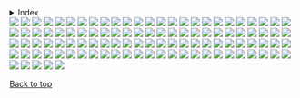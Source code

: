 <details>

<summary>Index</summary>

## Top

- [Abstract](https://github.com/RickyFoots/Wallpapers/blob/main/zz%20pages%20zz/Abstract.md)
  - [Waves](https://github.com/RickyFoots/Wallpapers/blob/main/zz%20pages%20zz/Waves.md)
- [Animated](https://github.com/RickyFoots/Wallpapers/blob/main/zz%20pages%20zz/Animated.md)
- [Anime & Manga](https://github.com/RickyFoots/Wallpapers/blob/main/zz%20pages%20zz/Anime-&-Manga.md)
  - [Akira](https://github.com/RickyFoots/Wallpapers/blob/main/zz%20pages%20zz/Akira.md)
  - [Attack on Titan](https://github.com/RickyFoots/Wallpapers/blob/main/zz%20pages%20zz/Attack-on-Titan.md)
  - [Berserk](https://github.com/RickyFoots/Wallpapers/blob/main/zz%20pages%20zz/Berserk.md)
  - [Black Clover](https://github.com/RickyFoots/Wallpapers/blob/main/zz%20pages%20zz/Black-Clover.md)
  - [Bleach](https://github.com/RickyFoots/Wallpapers/blob/main/zz%20pages%20zz/Bleach.md)
  - [Chainsaw Man](https://github.com/RickyFoots/Wallpapers/blob/main/zz%20pages%20zz/Chainsaw-Man.md)
  - [Cowboy BeBop](https://github.com/RickyFoots/Wallpapers/blob/main/zz%20pages%20zz/Cowboy-BeBop.md)
  - [Demon Slayer](https://github.com/RickyFoots/Wallpapers/blob/main/zz%20pages%20zz/Demon-Slayer.md)
  - [Dorohedoro](https://github.com/RickyFoots/Wallpapers/blob/main/zz%20pages%20zz/Dorohedoro.md)
  - [DRR](https://github.com/RickyFoots/Wallpapers/blob/main/zz%20pages%20zz/DRR.md)
  - [Edge Runners](https://github.com/RickyFoots/Wallpapers/blob/main/zz%20pages%20zz/Edge-Runners.md)
  - [Eva](https://github.com/RickyFoots/Wallpapers/blob/main/zz%20pages%20zz/Eva.md)
  - [FMAB](https://github.com/RickyFoots/Wallpapers/blob/main/zz%20pages%20zz/FMAB.md)
  - [Frieren](https://github.com/RickyFoots/Wallpapers/blob/main/zz%20pages%20zz/Frieren.md)
  - [Ghibli](https://github.com/RickyFoots/Wallpapers/blob/main/zz%20pages%20zz/Ghibli.md)
  - [Hells Paradise](https://github.com/RickyFoots/Wallpapers/blob/main/zz%20pages%20zz/Hells-Paradise.md)
  - [HxH](https://github.com/RickyFoots/Wallpapers/blob/main/zz%20pages%20zz/HxH.md)
  - [JJK](https://github.com/RickyFoots/Wallpapers/blob/main/zz%20pages%20zz/JJK.md)
  - [Komi Can't](https://github.com/RickyFoots/Wallpapers/blob/main/zz%20pages%20zz/Komi-Can't.md)
  - [Mob](https://github.com/RickyFoots/Wallpapers/blob/main/zz%20pages%20zz/Mob.md)
  - [My Hero](https://github.com/RickyFoots/Wallpapers/blob/main/zz%20pages%20zz/My-Hero.md)
  - [Naruto](https://github.com/RickyFoots/Wallpapers/blob/main/zz%20pages%20zz/Naruto.md)
  - [One Punch](https://github.com/RickyFoots/Wallpapers/blob/main/zz%20pages%20zz/One-Punch.md)
  - [Tokyo Ghoul](https://github.com/RickyFoots/Wallpapers/blob/main/zz%20pages%20zz/Tokyo-Ghoul.md)
  - [Trigun](https://github.com/RickyFoots/Wallpapers/blob/main/zz%20pages%20zz/Trigun.md)
  - [Unsorted Manga or Comics](https://github.com/RickyFoots/Wallpapers/blob/main/zz%20pages%20zz/Unsorted-Manga-or-Comics.md)
- [Fantasy](https://github.com/RickyFoots/Wallpapers/blob/main/zz%20pages%20zz/Fantasy.md)
- [Japan](https://github.com/RickyFoots/Wallpapers/blob/main/zz%20pages%20zz/Japan.md)
- [Kaiju & Monsters](https://github.com/RickyFoots/Wallpapers/blob/main/zz%20pages%20zz/Kaiju-&-Monsters.md)
- [Linux](https://github.com/RickyFoots/Wallpapers/blob/main/zz%20pages%20zz/Linux.md)
- [Mecha](https://github.com/RickyFoots/Wallpapers/blob/main/zz%20pages%20zz/Mecha.md)
- [Memes](https://github.com/RickyFoots/Wallpapers/blob/main/zz%20pages%20zz/Memes.md)
- [Minimal](https://github.com/RickyFoots/Wallpapers/blob/main/zz%20pages%20zz/Minimal.md)
- [Monochrome - Art](https://github.com/RickyFoots/Wallpapers/blob/main/zz%20pages%20zz/Monochrome-Art.md)
- [Painting](https://github.com/RickyFoots/Wallpapers/blob/main/zz%20pages%20zz/Painting.md)
- [Pixel](https://github.com/RickyFoots/Wallpapers/blob/main/zz%20pages%20zz/Pixel.md)
- [Real Life](https://github.com/RickyFoots/Wallpapers/blob/main/zz%20pages%20zz/Real-Life.md)
- [Seasonal](https://github.com/RickyFoots/Wallpapers/blob/main/zz%20pages%20zz/Seasonal.md)
  - [Fall](https://github.com/RickyFoots/Wallpapers/blob/main/zz%20pages%20zz/Fall.md)
  - [Halloween](https://github.com/RickyFoots/Wallpapers/blob/main/zz%20pages%20zz/Halloween.md)
- [Unclaimed-SiFi](https://github.com/RickyFoots/Wallpapers/blob/main/zz%20pages%20zz/Unclaimed-SiFi.md)
- [Unsorted Vertical](https://github.com/RickyFoots/Wallpapers/blob/main/zz%20pages%20zz/Unsorted-Vertical.md)
- [Video Games](https://github.com/RickyFoots/Wallpapers/blob/main/zz%20pages%20zz/Video-Games.md)
  - [Animal Crossing](https://github.com/RickyFoots/Wallpapers/blob/main/zz%20pages%20zz/Animal-Crossing.md)
  - [Apex](https://github.com/RickyFoots/Wallpapers/blob/main/zz%20pages%20zz/Apex.md)
  - [Castlevania](https://github.com/RickyFoots/Wallpapers/blob/main/zz%20pages%20zz/Castlevania.md)
  - [COD](https://github.com/RickyFoots/Wallpapers/blob/main/zz%20pages%20zz/COD.md)
  - [Cult of the Lamb](https://github.com/RickyFoots/Wallpapers/blob/main/zz%20pages%20zz/Cult-of-the-Lamb.md)
  - [Destiny](https://github.com/RickyFoots/Wallpapers/blob/main/zz%20pages%20zz/Destiny.md)
  - [DOOM](https://github.com/RickyFoots/Wallpapers/blob/main/zz%20pages%20zz/DOOM.md)
  - [God of War](https://github.com/RickyFoots/Wallpapers/blob/main/zz%20pages%20zz/God-of-War.md)
  - [Hotline Miami](https://github.com/RickyFoots/Wallpapers/blob/main/zz%20pages%20zz/Hotline-Miami.md)
  - [Hyper Light Drifter](https://github.com/RickyFoots/Wallpapers/blob/main/zz%20pages%20zz/Hyper-Light-Drifter.md)
  - [Kirby](https://github.com/RickyFoots/Wallpapers/blob/main/zz%20pages%20zz/Kirby.md)
  - [League](https://github.com/RickyFoots/Wallpapers/blob/main/zz%20pages%20zz/League.md)
  - [Monster Hunter](https://github.com/RickyFoots/Wallpapers/blob/main/zz%20pages%20zz/Monster-Hunter.md)
  - [Necropolis](https://github.com/RickyFoots/Wallpapers/blob/main/zz%20pages%20zz/Necropolis.md)
  - [Nier](https://github.com/RickyFoots/Wallpapers/blob/main/zz%20pages%20zz/Nier.md)
  - [Pokemon](https://github.com/RickyFoots/Wallpapers/blob/main/zz%20pages%20zz/Pokemon.md)
  - [Shadow of the Colossus](https://github.com/RickyFoots/Wallpapers/blob/main/zz%20pages%20zz/Shadow-of-the-Colossus.md)
  - [Souls-Bourne](https://github.com/RickyFoots/Wallpapers/blob/main/zz%20pages%20zz/Souls-Bourne.md)
  - [Stardew](https://github.com/RickyFoots/Wallpapers/blob/main/zz%20pages%20zz/Stardew.md)
  - [Starfield](https://github.com/RickyFoots/Wallpapers/blob/main/zz%20pages%20zz/Starfield.md)
  - [Wayfinder](https://github.com/RickyFoots/Wallpapers/blob/main/zz%20pages%20zz/Wayfinder.md)
  - [Witcher](https://github.com/RickyFoots/Wallpapers/blob/main/zz%20pages%20zz/Witcher.md)

</h1>

[Back to top](#Top)

</details>

</h1>

<img src="https://github.com/RickyFoots/Wallpapers/blob/main/Unsorted Vertical/1626639569259.jpg">

<img src="https://github.com/RickyFoots/Wallpapers/blob/main/Unsorted Vertical/1638316761038.jpg">

<img src="https://github.com/RickyFoots/Wallpapers/blob/main/Unsorted Vertical/20191105_001411.jpg">

<img src="https://github.com/RickyFoots/Wallpapers/blob/main/Unsorted Vertical/20211130_1803_Black_Bulls.jpg">

<img src="https://github.com/RickyFoots/Wallpapers/blob/main/Unsorted Vertical/20211130_1804_Golden_Dawn.jpg">

<img src="https://github.com/RickyFoots/Wallpapers/blob/main/Unsorted Vertical/20211130_1805_Gullinbursti_Illustration.jpg">

<img src="https://github.com/RickyFoots/Wallpapers/blob/main/Unsorted Vertical/20220313_1218_Akabeko_Illustration.jpg">

<img src="https://github.com/RickyFoots/Wallpapers/blob/main/Unsorted Vertical/20220313_1218_Bakekujira_Illustration.jpg">

<img src="https://github.com/RickyFoots/Wallpapers/blob/main/Unsorted Vertical/20220313_1219_Ryuto_Illustration.jpg">

<img src="https://github.com/RickyFoots/Wallpapers/blob/main/Unsorted Vertical/20220313_1219_Shisa_Illustration.jpg">

<img src="https://github.com/RickyFoots/Wallpapers/blob/main/Unsorted Vertical/20220313_1222_Jormungand_Illustration.jpg">

<img src="https://github.com/RickyFoots/Wallpapers/blob/main/Unsorted Vertical/20220327_1145__Castlevania__An_Odyssey_.jpg">

<img src="https://github.com/RickyFoots/Wallpapers/blob/main/Unsorted Vertical/20220327_1146_Castle_Dracula.jpg">

<img src="https://github.com/RickyFoots/Wallpapers/blob/main/Unsorted Vertical/20220327_1147_Forgotten_Realms.jpg">

<img src="https://github.com/RickyFoots/Wallpapers/blob/main/Unsorted Vertical/20220327_1200_Hannya_Mask.jpg">

<img src="https://github.com/RickyFoots/Wallpapers/blob/main/Unsorted Vertical/20220327_1200_Wolf_02.jpg">

<img src="https://github.com/RickyFoots/Wallpapers/blob/main/Unsorted Vertical/20220327_1201_Pacify.jpg">

<img src="https://github.com/RickyFoots/Wallpapers/blob/main/Unsorted Vertical/20220327_1208_Ramen.jpg">

<img src="https://github.com/RickyFoots/Wallpapers/blob/main/Unsorted Vertical/20220329_2040_Demon_Hunter.jpg">

<img src="https://github.com/RickyFoots/Wallpapers/blob/main/Unsorted Vertical/20220329_2059_Sunflower_farmers.jpg">

<img src="https://github.com/RickyFoots/Wallpapers/blob/main/Unsorted Vertical/20220404_2049_Back_To_Yharnam_.jpg">

<img src="https://github.com/RickyFoots/Wallpapers/blob/main/Unsorted Vertical/20220405_2316_Yoshimaru_Ever_Faithful.jpg">

<img src="https://github.com/RickyFoots/Wallpapers/blob/main/Unsorted Vertical/20220407_1612_Sun_Knight.jpg">

<img src="https://github.com/RickyFoots/Wallpapers/blob/main/Unsorted Vertical/20220410_0024_Nightshift_2.jpg">

<img src="https://github.com/RickyFoots/Wallpapers/blob/main/Unsorted Vertical/20220416_1751_Ghost_Fire_Knight.jpg">

<img src="https://github.com/RickyFoots/Wallpapers/blob/main/Unsorted Vertical/20220416_1752_Migraine.jpg">

<img src="https://github.com/RickyFoots/Wallpapers/blob/main/Unsorted Vertical/20220422_1842_深渊行者_concept.jpg">

<img src="https://github.com/RickyFoots/Wallpapers/blob/main/Unsorted Vertical/20220425_1914_Burning_in_the_rain.jpg">

<img src="https://github.com/RickyFoots/Wallpapers/blob/main/Unsorted Vertical/20220425_1917_Sekiro._The_High_temple_.jpg">

<img src="https://github.com/RickyFoots/Wallpapers/blob/main/Unsorted Vertical/20220425_1920_The_king's_journey___The_elder's_forest_(_part_2_).jpg">

<img src="https://github.com/RickyFoots/Wallpapers/blob/main/Unsorted Vertical/20220425_1921_The_king's_journey___The_guardian_of_wrath.jpg">

<img src="https://github.com/RickyFoots/Wallpapers/blob/main/Unsorted Vertical/20220427_2306_Arcane_Silco_011322.jpg">

<img src="https://github.com/RickyFoots/Wallpapers/blob/main/Unsorted Vertical/20220427_2308_Sammamish_River_Plein_Air.jpg">

<img src="https://github.com/RickyFoots/Wallpapers/blob/main/Unsorted Vertical/20220427_2308_Sunday_Plein_Air.jpg">

<img src="https://github.com/RickyFoots/Wallpapers/blob/main/Unsorted Vertical/20220429_1014_夏油傑.jpg">

<img src="https://github.com/RickyFoots/Wallpapers/blob/main/Unsorted Vertical/20220429_1017_monster.jpg">

<img src="https://github.com/RickyFoots/Wallpapers/blob/main/Unsorted Vertical/20220505_2057_MtG___Titan_Of_Industry.jpg">

<img src="https://github.com/RickyFoots/Wallpapers/blob/main/Unsorted Vertical/20220505_2058_MtG___Halo_Fountain.jpg">

<img src="https://github.com/RickyFoots/Wallpapers/blob/main/Unsorted Vertical/20220505_2058_Night_and_Day.jpg">

<img src="https://github.com/RickyFoots/Wallpapers/blob/main/Unsorted Vertical/20220505_2058_SunKing.jpg">

<img src="https://github.com/RickyFoots/Wallpapers/blob/main/Unsorted Vertical/20220505_2102_Neo_Japan_2202.jpg">

<img src="https://github.com/RickyFoots/Wallpapers/blob/main/Unsorted Vertical/20220505_2105_Knight_of_the_void.jpg">

<img src="https://github.com/RickyFoots/Wallpapers/blob/main/Unsorted Vertical/20220517_2058_D&D_Young_Adventurer's_Guide__Dragons_&_Treasures_Cover.jpg">

<img src="https://github.com/RickyFoots/Wallpapers/blob/main/Unsorted Vertical/20220525_1957_Reaching_Up.jpg">

<img src="https://github.com/RickyFoots/Wallpapers/blob/main/Unsorted Vertical/20220527_2307_Enhanced_skeleton_+_Moto_engine.jpg">

<img src="https://github.com/RickyFoots/Wallpapers/blob/main/Unsorted Vertical/20220605_175331.jpg">

<img src="https://github.com/RickyFoots/Wallpapers/blob/main/Unsorted Vertical/20220605_175340.jpg">

<img src="https://github.com/RickyFoots/Wallpapers/blob/main/Unsorted Vertical/20220605_175345.jpg">

<img src="https://github.com/RickyFoots/Wallpapers/blob/main/Unsorted Vertical/20220605_175354.jpg">

<img src="https://github.com/RickyFoots/Wallpapers/blob/main/Unsorted Vertical/20220605_2247_Destiny's_Grimoire_Anthology_Vol_4.jpg">

<img src="https://github.com/RickyFoots/Wallpapers/blob/main/Unsorted Vertical/20220605_2301_Rhombus_Guard.jpg">

<img src="https://github.com/RickyFoots/Wallpapers/blob/main/Unsorted Vertical/20220612_1749_Magnolia_Raven.jpg">

<img src="https://github.com/RickyFoots/Wallpapers/blob/main/Unsorted Vertical/20220628_231005.jpg">

<img src="https://github.com/RickyFoots/Wallpapers/blob/main/Unsorted Vertical/20220628_231211.jpg">

<img src="https://github.com/RickyFoots/Wallpapers/blob/main/Unsorted Vertical/20220708_0017____M_E_T_R_O_P_O_L___.jpg">

<img src="https://github.com/RickyFoots/Wallpapers/blob/main/Unsorted Vertical/20220708_0030_Nightmare—Hate.jpg">

<img src="https://github.com/RickyFoots/Wallpapers/blob/main/Unsorted Vertical/20220708_0031_Nightmare—Revenge.jpg">

<img src="https://github.com/RickyFoots/Wallpapers/blob/main/Unsorted Vertical/20220708_0032_Nightmare—Cafard.jpg">

<img src="https://github.com/RickyFoots/Wallpapers/blob/main/Unsorted Vertical/20220708_0032_Nightmare—Despair.jpg">

<img src="https://github.com/RickyFoots/Wallpapers/blob/main/Unsorted Vertical/20220719_1016_urn.jpg">

<img src="https://github.com/RickyFoots/Wallpapers/blob/main/Unsorted Vertical/20220802_2348_Desert_Maid.jpg">

<img src="https://github.com/RickyFoots/Wallpapers/blob/main/Unsorted Vertical/20220803_2339_深渊行者_concept_2.jpg">

<img src="https://github.com/RickyFoots/Wallpapers/blob/main/Unsorted Vertical/20220805_0011_Marauders.jpg">

<img src="https://github.com/RickyFoots/Wallpapers/blob/main/Unsorted Vertical/20220805_0014_Cursed_Crystals.jpg">

<img src="https://github.com/RickyFoots/Wallpapers/blob/main/Unsorted Vertical/20220830_190751.jpg">

<img src="https://github.com/RickyFoots/Wallpapers/blob/main/Unsorted Vertical/20221018_2308_There_can_only_be_one.jpg">

<img src="https://github.com/RickyFoots/Wallpapers/blob/main/Unsorted Vertical/20221018_2326_Kotengu_Illustration.jpg">

<img src="https://github.com/RickyFoots/Wallpapers/blob/main/Unsorted Vertical/20221018_2326_Yatagarasu_Illustration.jpg">

<img src="https://github.com/RickyFoots/Wallpapers/blob/main/Unsorted Vertical/20230309_2316_Elysium___Decurio_Infernalis.jpg">

<img src="https://github.com/RickyFoots/Wallpapers/blob/main/Unsorted Vertical/20230716_1924_Through_My_Eyes.jpg">

<img src="https://github.com/RickyFoots/Wallpapers/blob/main/Unsorted Vertical/20231009_2255_LOVE_AND_PEACE!.jpg">

<img src="https://github.com/RickyFoots/Wallpapers/blob/main/Unsorted Vertical/20231119_2322_various_unfinished_sketches_.jpg">

<img src="https://github.com/RickyFoots/Wallpapers/blob/main/Unsorted Vertical/24a4c213-d934-4a1f-848a-209b32de6200_6k_celeb_raven_cellphone.png">

<img src="https://github.com/RickyFoots/Wallpapers/blob/main/Unsorted Vertical/30o2ox3vunx31.jpg">

<img src="https://github.com/RickyFoots/Wallpapers/blob/main/Unsorted Vertical/40ce06f.jpg">

<img src="https://github.com/RickyFoots/Wallpapers/blob/main/Unsorted Vertical/511a14c9d0f883a2852ff66a0add4d23.jpg">

<img src="https://github.com/RickyFoots/Wallpapers/blob/main/Unsorted Vertical/60ef3d3.png">

<img src="https://github.com/RickyFoots/Wallpapers/blob/main/Unsorted Vertical/Ah2Ou9r.jpg">

<img src="https://github.com/RickyFoots/Wallpapers/blob/main/Unsorted Vertical/Cold Red22123_rectangle.jpg">

<img src="https://github.com/RickyFoots/Wallpapers/blob/main/Unsorted Vertical/Dark Souls Bonfire2917_rectangle.jpg">

<img src="https://github.com/RickyFoots/Wallpapers/blob/main/Unsorted Vertical/Hellraiser-768x1045.jpg">

<img src="https://github.com/RickyFoots/Wallpapers/blob/main/Unsorted Vertical/IMG_20210214_233157.jpg">

<img src="https://github.com/RickyFoots/Wallpapers/blob/main/Unsorted Vertical/IMG_20210214_233215.jpg">

<img src="https://github.com/RickyFoots/Wallpapers/blob/main/Unsorted Vertical/IMG_20210214_233227.jpg">

<img src="https://github.com/RickyFoots/Wallpapers/blob/main/Unsorted Vertical/IMG_20210214_233253.jpg">

<img src="https://github.com/RickyFoots/Wallpapers/blob/main/Unsorted Vertical/IMG_20210214_233334.jpg">

<img src="https://github.com/RickyFoots/Wallpapers/blob/main/Unsorted Vertical/IMG_20210320_211953.jpg">

<img src="https://github.com/RickyFoots/Wallpapers/blob/main/Unsorted Vertical/IMG_20210320_212341.jpg">

<img src="https://github.com/RickyFoots/Wallpapers/blob/main/Unsorted Vertical/IMG_20210323_181058.jpg">

<img src="https://github.com/RickyFoots/Wallpapers/blob/main/Unsorted Vertical/IMG_20210522_124519.jpg">

<img src="https://github.com/RickyFoots/Wallpapers/blob/main/Unsorted Vertical/IMG_20210522_124553.jpg">

<img src="https://github.com/RickyFoots/Wallpapers/blob/main/Unsorted Vertical/IMG_20210522_124603.jpg">

<img src="https://github.com/RickyFoots/Wallpapers/blob/main/Unsorted Vertical/IMG_20210522_125517.jpg">

<img src="https://github.com/RickyFoots/Wallpapers/blob/main/Unsorted Vertical/IMG_20210602_191622.jpg">

<img src="https://github.com/RickyFoots/Wallpapers/blob/main/Unsorted Vertical/IMG_20210808_204609.jpg">

<img src="https://github.com/RickyFoots/Wallpapers/blob/main/Unsorted Vertical/IMG_20211110_181821.jpg">

<img src="https://github.com/RickyFoots/Wallpapers/blob/main/Unsorted Vertical/IMG_20211110_181925.jpg">

<img src="https://github.com/RickyFoots/Wallpapers/blob/main/Unsorted Vertical/IMG_20220116_143731.jpg">

<img src="https://github.com/RickyFoots/Wallpapers/blob/main/Unsorted Vertical/IMG_20220116_143734.jpg">

<img src="https://github.com/RickyFoots/Wallpapers/blob/main/Unsorted Vertical/IMG_20220325_180040.jpg">

<img src="https://github.com/RickyFoots/Wallpapers/blob/main/Unsorted Vertical/RDT_20220926_1453482934505130533996937.jpg">

<img src="https://github.com/RickyFoots/Wallpapers/blob/main/Unsorted Vertical/RDT_20220926_1454138455130427673858065.jpg">

<img src="https://github.com/RickyFoots/Wallpapers/blob/main/Unsorted Vertical/RDT_20220926_1454473687913953616124556.jpg">

<img src="https://github.com/RickyFoots/Wallpapers/blob/main/Unsorted Vertical/RDT_20220926_1455368348035335924237045.jpg">

<img src="https://github.com/RickyFoots/Wallpapers/blob/main/Unsorted Vertical/RDT_20230307_1833491748238768078381027.jpg">

[Back to top](#Top)

